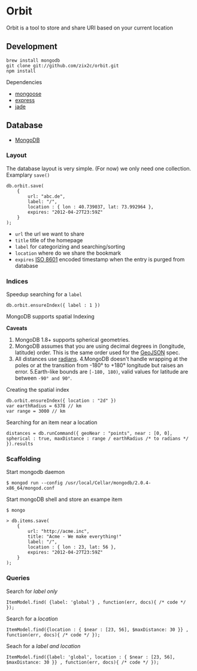 # Orbit #

Orbit is a tool to store and share URI based on your current location

## Development ##

	brew install mongodb
	git clone git://github.com/zix2c/orbit.git
	npm install

Dependencies

- [mongoose](https://github.com/LearnBoost/mongoose)
- [express](https://github.com/visionmedia/express)
- [jade](http://jade-lang.com/)

## Database ##

- [MongoDB](http://www.mongodb.org/)

### Layout ###

The database layout is very simple. (For now) we only need one collection. Examplary `save()`

	db.orbit.save(
		{ 
			url: "abc.de",
			label: "/",
			location : { lon : 40.739037, lat: 73.992964 },
			expires: "2012-04-27T23:59Z"
		}
	);

- `url` the url we want to share
- `title` title of the homepage
- `label` for categorizing and searching/sorting
- `location` where do we share the bookmark
- `expires` [ISO 8601](http://en.wikipedia.org/wiki/ISO_8601) encoded timestamp when the entry is purged from database

### Indices ###

Speedup searching for a `label`

	db.orbit.ensureIndex({ label : 1 })

MongoDB supports spatial Indexing

**Caveats** 

1. MongoDB 1.8+ supports spherical geometries. 
2. MongoDB assumes that you are using decimal degrees in (longitude, latitude) order. This is the same order used for the [GeoJSON](http://geojson.org/geojson-spec.html#positions) spec.
3. All distances use [radians](http://en.wikipedia.org/wiki/Radians).
4.MongoDB doesn't handle wrapping at the poles or at the transition from -180° to +180° longitude but raises an error.
5.Earth-like bounds are `[-180, 180)`, valid values for latitude are between `-90° and 90°`.

Creating the spatial index

	db.orbit.ensureIndex({ location : "2d" })
	var earthRadius = 6378 // km
	var range = 3000 // km

Searching for an item near a location

	distances = db.runCommand({ geoNear : "points", near : [0, 0], spherical : true, maxDistance : range / earthRadius /* to radians */ }).results
	
### Scaffolding ###

Start mongodb daemon

	$ mongod run --config /usr/local/Cellar/mongodb/2.0.4-x86_64/mongod.conf

Start mongoDB shell and store an exampe item

	$ mongo

	> db.items.save(
		{ 
			url: "http://acme.inc",
			title: "Acme - We make everything!"
			label: "/",
			location : { lon : 23, lat: 56 },
			expires: "2012-04-27T23:59Z"
		}
	);
	
### Queries ###

Search for *label only*

	ItemModel.find( {label: 'global'} , function(err, docs){ /* code */ });
	
Search for a *location*	
	
	ItemModel.find({location : { $near : [23, 56], $maxDistance: 30 }} , function(err, docs){ /* code */ });
	
Seach for a *label and location*	
	
	ItemModel.find({label: 'global', location : { $near : [23, 56], $maxDistance: 30 }} , function(err, docs){ /* code */ });